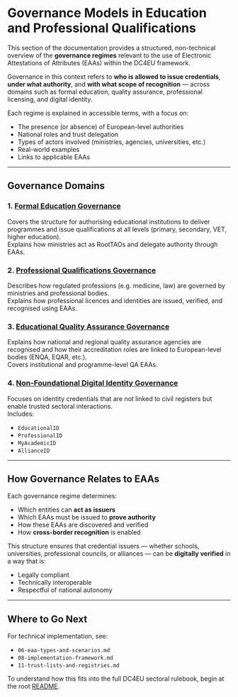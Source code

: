 # Governance Models in Education and Professional Qualifications

This section of the documentation provides a structured, non-technical overview of the **governance regimes** relevant to the use of Electronic Attestations of Attributes (EAAs) within the DC4EU framework.

Governance in this context refers to **who is allowed to issue credentials**, **under what authority**, and **with what scope of recognition** — across domains such as formal education, quality assurance, professional licensing, and digital identity.

Each regime is explained in accessible terms, with a focus on:
- The presence (or absence) of European-level authorities
- National roles and trust delegation
- Types of actors involved (ministries, agencies, universities, etc.)
- Real-world examples
- Links to applicable EAAs

---

## Governance Domains

### 1. [Formal Education Governance](formal-education-governance.md)
Covers the structure for authorising educational institutions to deliver programmes and issue qualifications at all levels (primary, secondary, VET, higher education).  
Explains how ministries act as RootTAOs and delegate authority through EAAs.

### 2. [Professional Qualifications Governance](professional-qualifications-governance.md)
Describes how regulated professions (e.g. medicine, law) are governed by ministries and professional bodies.  
Explains how professional licences and identities are issued, verified, and recognised using EAAs.

### 3. [Educational Quality Assurance Governance](educational-quality-assurance-governance.md)
Explains how national and regional quality assurance agencies are recognised and how their accreditation roles are linked to European-level bodies (ENQA, EQAR, etc.).  
Covers institutional and programme-level QA EAAs.

### 4. [Non-Foundational Digital Identity Governance](non-foundational-identity-governance.md)
Focuses on identity credentials that are not linked to civil registers but enable trusted sectoral interactions.  
Includes:
- `EducationalID`
- `ProfessionalID`
- `MyAcademicID`
- `AllianceID`

---

## How Governance Relates to EAAs

Each governance regime determines:
- Which entities can **act as issuers**
- Which EAAs must be issued to **prove authority**
- How these EAAs are discovered and verified
- How **cross-border recognition** is enabled

This structure ensures that credential issuers — whether schools, universities, professional councils, or alliances — can be **digitally verified** in a way that is:
- Legally compliant
- Technically interoperable
- Respectful of national autonomy

---

## Where to Go Next

For technical implementation, see:
- `06-eaa-types-and-scenarios.md`
- `08-implementation-framework.md`
- `11-trust-lists-and-registries.md`

To understand how this fits into the full DC4EU sectoral rulebook, begin at the root [README](../README.md).
